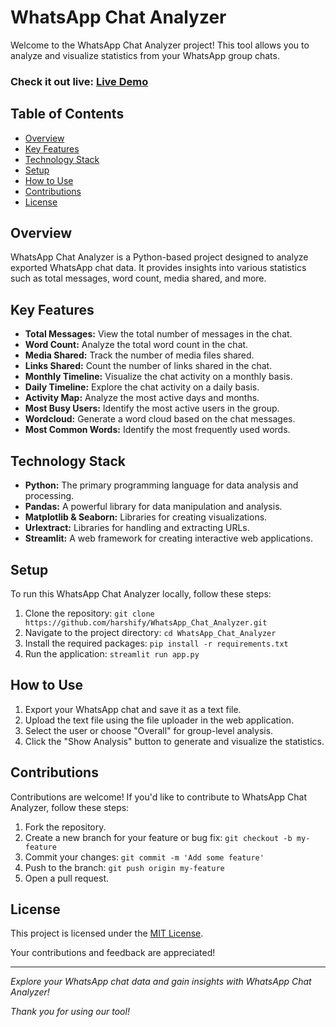 # WhatsApp Chat Analyzer

Welcome to the WhatsApp Chat Analyzer project! This tool allows you to analyze and visualize statistics from your WhatsApp group chats.

### Check it out live: [Live Demo]()

## Table of Contents
- [Overview](#overview)
- [Key Features](#key-features)
- [Technology Stack](#technology-stack)
- [Setup](#setup)
- [How to Use](#how-to-use)
- [Contributions](#contributions)
- [License](#license)

## Overview
WhatsApp Chat Analyzer is a Python-based project designed to analyze exported WhatsApp chat data. It provides insights into various statistics such as total messages, word count, media shared, and more.

## Key Features
- **Total Messages:** View the total number of messages in the chat.
- **Word Count:** Analyze the total word count in the chat.
- **Media Shared:** Track the number of media files shared.
- **Links Shared:** Count the number of links shared in the chat.
- **Monthly Timeline:** Visualize the chat activity on a monthly basis.
- **Daily Timeline:** Explore the chat activity on a daily basis.
- **Activity Map:** Analyze the most active days and months.
- **Most Busy Users:** Identify the most active users in the group.
- **Wordcloud:** Generate a word cloud based on the chat messages.
- **Most Common Words:** Identify the most frequently used words.

## Technology Stack
- **Python:** The primary programming language for data analysis and processing.
- **Pandas:** A powerful library for data manipulation and analysis.
- **Matplotlib & Seaborn:** Libraries for creating visualizations.
- **Urlextract:** Libraries for handling and extracting URLs.
- **Streamlit:** A web framework for creating interactive web applications.

## Setup
To run this WhatsApp Chat Analyzer locally, follow these steps:

1. Clone the repository: `git clone https://github.com/harshify/WhatsApp_Chat_Analyzer.git`
2. Navigate to the project directory: `cd WhatsApp_Chat_Analyzer`
3. Install the required packages: `pip install -r requirements.txt`
4. Run the application: `streamlit run app.py`

## How to Use
1. Export your WhatsApp chat and save it as a text file.
2. Upload the text file using the file uploader in the web application.
3. Select the user or choose "Overall" for group-level analysis.
4. Click the "Show Analysis" button to generate and visualize the statistics.

## Contributions
Contributions are welcome! If you'd like to contribute to WhatsApp Chat Analyzer, follow these steps:

1. Fork the repository.
2. Create a new branch for your feature or bug fix: `git checkout -b my-feature`
3. Commit your changes: `git commit -m 'Add some feature'`
4. Push to the branch: `git push origin my-feature`
5. Open a pull request.

## License
This project is licensed under the [MIT License](LICENSE).

Your contributions and feedback are appreciated!

---

*Explore your WhatsApp chat data and gain insights with WhatsApp Chat Analyzer!*

*Thank you for using our tool!*
